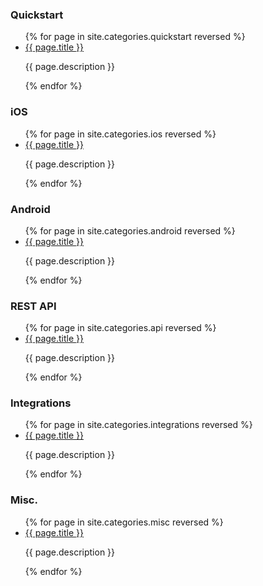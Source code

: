 

### Quickstart

<ul class="index-list">
  {% for page in site.categories.quickstart reversed %}
    <li>
      <a href="{{page.url}}">{{ page.title }}</a>
      <p>{{ page.description }}</p>
    </li>
  {% endfor %}
</ul>

### iOS

<ul class="index-list">
  {% for page in site.categories.ios reversed %}
    <li>
      <a href="{{page.url}}">{{ page.title }}</a>
      <p>{{ page.description }}</p>
    </li>
  {% endfor %}
</ul>

### Android

<ul class="index-list">
  {% for page in site.categories.android reversed %}
    <li>
      <a href="{{page.url}}">{{ page.title }}</a>
      <p>{{ page.description }}</p>
    </li>
  {% endfor %}
</ul>

### REST API

<ul class="index-list">
  {% for page in site.categories.api reversed %}
    <li>
      <a href="{{page.url}}">{{ page.title }}</a>
      <p>{{ page.description }}</p>
    </li>
  {% endfor %}
</ul>

### Integrations

<ul class="index-list">
  {% for page in site.categories.integrations reversed %}
    <li>
      <a href="{{page.url}}">{{ page.title }}</a>
      <p>{{ page.description }}</p>
    </li>
  {% endfor %}
</ul>

### Misc.

<ul class="index-list">
  {% for page in site.categories.misc reversed %}
    <li>
      <a href="{{page.url}}">{{ page.title }}</a>
      <p>{{ page.description }}</p>
    </li>
  {% endfor %}
</ul>
